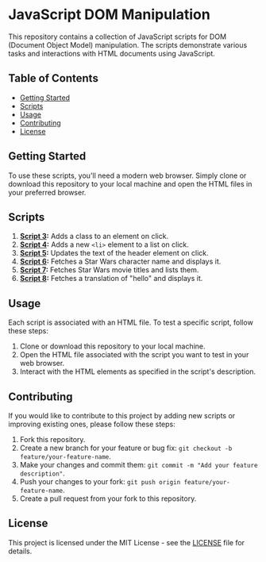 # JavaScript DOM Manipulation

This repository contains a collection of JavaScript scripts for DOM (Document Object Model) manipulation. The scripts demonstrate various tasks and interactions with HTML documents using JavaScript.

## Table of Contents

- [Getting Started](#getting-started)
- [Scripts](#scripts)
- [Usage](#usage)
- [Contributing](#contributing)
- [License](#license)

## Getting Started

To use these scripts, you'll need a modern web browser. Simply clone or download this repository to your local machine and open the HTML files in your preferred browser.

## Scripts

1. **[Script 3](./3-script.js):** Adds a class to an element on click.
2. **[Script 4](./4-script.js):** Adds a new `<li>` element to a list on click.
3. **[Script 5](./5-script.js):** Updates the text of the header element on click.
4. **[Script 6](./6-script.js):** Fetches a Star Wars character name and displays it.
5. **[Script 7](./7-script.js):** Fetches Star Wars movie titles and lists them.
6. **[Script 8](./8-script.js):** Fetches a translation of "hello" and displays it.

## Usage

Each script is associated with an HTML file. To test a specific script, follow these steps:

1. Clone or download this repository to your local machine.
2. Open the HTML file associated with the script you want to test in your web browser.
3. Interact with the HTML elements as specified in the script's description.

## Contributing

If you would like to contribute to this project by adding new scripts or improving existing ones, please follow these steps:

1. Fork this repository.
2. Create a new branch for your feature or bug fix: `git checkout -b feature/your-feature-name`.
3. Make your changes and commit them: `git commit -m "Add your feature description"`.
4. Push your changes to your fork: `git push origin feature/your-feature-name`.
5. Create a pull request from your fork to this repository.

## License

This project is licensed under the MIT License - see the [LICENSE](LICENSE) file for details.
